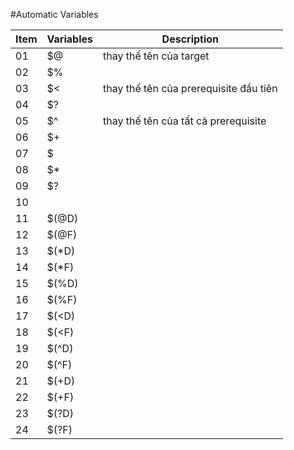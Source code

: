 #Automatic Variables  

| Item | Variables | Description |
| --- | --- | --- |
| 01 | $@ | thay thế tên của target |
| 02 | $% |  |
| 03 | $< | thay thế tên của prerequisite đầu tiên | 
| 04 | $? |  |
| 05 | $^ | thay thế tên của tất cả prerequisite |
| 06 | $+ |  | 
| 07 | $| |  |
| 08 | $* |  |
| 09 | $? |  |
| 10 |  |  |
| 11 | $(@D) |  |
| 12 | $(@F) |  |
| 13 | $(*D) |  |
| 14 | $(*F) |  |
| 15 | $(%D) |  |
| 16 | $(%F) |  |
| 17 | $(<D) |  |
| 18 | $(<F) |  |
| 19 | $(^D) |  |
| 20 | $(^F) |  |
| 21 | $(+D) |  |
| 22 | $(+F) |  |
| 23 | $(?D) |  |
| 24 | $(?F) |  |

